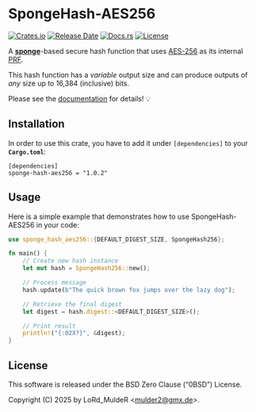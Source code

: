 # SpongeHash-AES256

[![Crates.io](https://img.shields.io/crates/v/sponge-hash-aes256.svg)](https://crates.io/crates/sponge-hash-aes256)
[![Release Date](https://img.shields.io/github/release-date/lordmulder/sponge-hash-aes256)](https://crates.io/crates/sponge-hash-aes256/versions)
[![Docs.rs](https://img.shields.io/docsrs/sponge-hash-aes256.svg)](https://docs.rs/sponge-hash-aes256/latest/)
[![License](https://img.shields.io/crates/l/sponge-hash-aes256)](https://opensource.org/license/0BSD)

A [**sponge**](https://en.wikipedia.org/wiki/Sponge_function)-based secure hash function that uses [AES-256](https://docs.rs/aes/latest/aes/index.html) as its internal [PRF](https://en.wikipedia.org/wiki/Pseudorandom_permutation).

This hash function has a *variable* output size and can produce outputs of *any* size up to 16,384 (inclusive) bits.

Please see the [documentation](https://docs.rs/sponge-hash-aes256/latest/) for details! &#x1F4A1;

## Installation

In order to use this crate, you have to add it under `[dependencies]` to your **`Cargo.toml`**:

```
[dependencies]
sponge-hash-aes256 = "1.0.2"
```

## Usage

Here is a simple example that demonstrates how to use SpongeHash-AES256 in your code:

```rust
use sponge_hash_aes256::{DEFAULT_DIGEST_SIZE, SpongeHash256};

fn main() {
    // Create new hash instance
    let mut hash = SpongeHash256::new();

    // Process message
    hash.update(b"The quick brown fox jumps over the lazy dog");

    // Retrieve the final digest
    let digest = hash.digest::<DEFAULT_DIGEST_SIZE>();

    // Print result
    println!("{:02X?}", &digest);
}
```

## License

This software is released under the BSD Zero Clause (“0BSD”) License.

Copyright (C) 2025 by LoRd_MuldeR &lt;mulder2@gmx.de&gt;.
